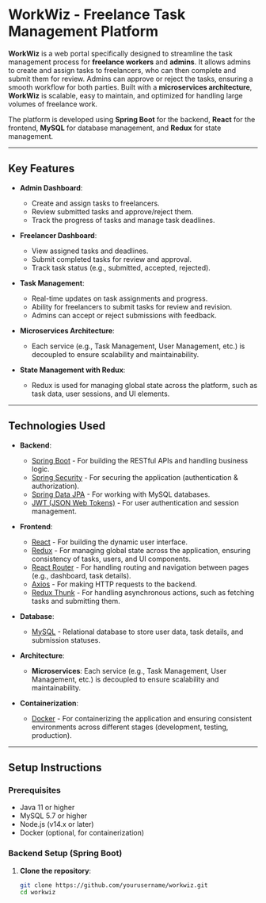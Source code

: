 # WorkWiz - Freelance Task Management Platform

**WorkWiz** is a web portal specifically designed to streamline the task management process for **freelance workers** and **admins**. It allows admins to create and assign tasks to freelancers, who can then complete and submit them for review. Admins can approve or reject the tasks, ensuring a smooth workflow for both parties. Built with a **microservices architecture**, **WorkWiz** is scalable, easy to maintain, and optimized for handling large volumes of freelance work.

The platform is developed using **Spring Boot** for the backend, **React** for the frontend, **MySQL** for database management, and **Redux** for state management.

---

## Key Features

- **Admin Dashboard**:
  - Create and assign tasks to freelancers.
  - Review submitted tasks and approve/reject them.
  - Track the progress of tasks and manage task deadlines.

- **Freelancer Dashboard**:
  - View assigned tasks and deadlines.
  - Submit completed tasks for review and approval.
  - Track task status (e.g., submitted, accepted, rejected).

- **Task Management**:
  - Real-time updates on task assignments and progress.
  - Ability for freelancers to submit tasks for review and revision.
  - Admins can accept or reject submissions with feedback.

- **Microservices Architecture**:
  - Each service (e.g., Task Management, User Management, etc.) is decoupled to ensure scalability and maintainability.
  
- **State Management with Redux**:
  - Redux is used for managing global state across the platform, such as task data, user sessions, and UI elements.

---

## Technologies Used

- **Backend**: 
  - [Spring Boot](https://spring.io/projects/spring-boot) - For building the RESTful APIs and handling business logic.
  - [Spring Security](https://spring.io/projects/spring-security) - For securing the application (authentication & authorization).
  - [Spring Data JPA](https://spring.io/projects/spring-data) - For working with MySQL databases.
  - [JWT (JSON Web Tokens)](https://jwt.io/) - For user authentication and session management.

- **Frontend**:
  - [React](https://reactjs.org/) - For building the dynamic user interface.
  - [Redux](https://redux.js.org/) - For managing global state across the application, ensuring consistency of tasks, users, and UI components.
  - [React Router](https://reactrouter.com/) - For handling routing and navigation between pages (e.g., dashboard, task details).
  - [Axios](https://axios-http.com/) - For making HTTP requests to the backend.
  - [Redux Thunk](https://github.com/reduxjs/redux-thunk) - For handling asynchronous actions, such as fetching tasks and submitting them.

- **Database**:
  - [MySQL](https://www.mysql.com/) - Relational database to store user data, task details, and submission statuses.

- **Architecture**:
  - **Microservices**: Each service (e.g., Task Management, User Management, etc.) is decoupled to ensure scalability and maintainability.

- **Containerization**:
  - [Docker](https://www.docker.com/) - For containerizing the application and ensuring consistent environments across different stages (development, testing, production).

---

## Setup Instructions

### Prerequisites

- Java 11 or higher
- MySQL 5.7 or higher
- Node.js (v14.x or later)
- Docker (optional, for containerization)

### Backend Setup (Spring Boot)

1. **Clone the repository**:

   ```bash
   git clone https://github.com/yourusername/workwiz.git
   cd workwiz

